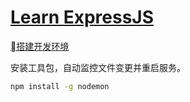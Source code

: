 # [Learn ExpressJS](https://www.tutorialspoint.com/expressjs/index.htm)

[搭建开发环境](https://gitee.com/mrhuangyuhui/notes/blob/master/manuals/node/express-manual.md)

安装工具包，自动监控文件变更并重启服务。

```bash
npm install -g nodemon
```
